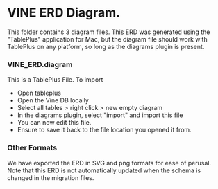 # VINE ERD Diagram.

This folder contains 3 diagram files. This ERD was generated using the "TablePlus" application for Mac, but the diagram file should work with TablePlus on any platform, so long as the diagrams plugin is present. 

### VINE_ERD.diagram

This is a TablePlus File. To import

- Open tableplus
- Open the Vine DB locally
- Select all tables > right click > new empty diagram
- In the diagrams plugin, select "import" and import this file
- You can now edit this file.
- Ensure to save it back to the file location you opened it from.

### Other Formats

We have exported the ERD in SVG and png formats for ease of perusal. Note that this ERD is not automatically updated when the schema is changed in the migration files. 
